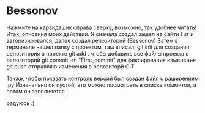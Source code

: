 
# Bessonov 
Нажмите на карандашик справа сверху, возможно, так удобнее читать!
Итак, описания моих действий.
Я сначала создал зашел на сайти Гит и авторизировался, далее создал репозиторий (Bessonov)
Затем в терминале нашел папку с проектом, там вписал:
git init для создания репозитория в проекте
git add . чтобы добавить все файлы проекта в репозиторий
git commit -m "First_commit" для фиксирования изменения
git push отправляю изменения в репозиторй GIT

Также, чтобы показать контроль версий был создан файл с раширением .py
Изначально он пустой, это можно посмотреть в списке коммитов, а потом он заполняется

радуюсь :)
